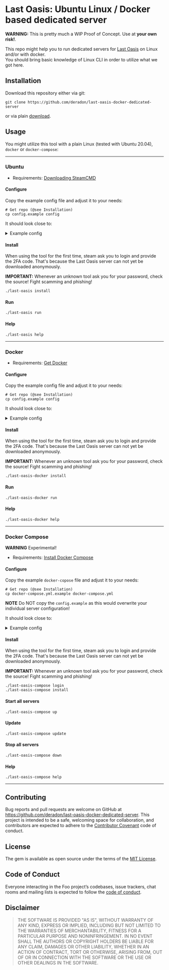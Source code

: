 # Last Oasis: Ubuntu Linux / Docker based dedicated server

**WARNING:** This is pretty much a WIP Proof of Concept. Use at **your own risk!**.

This repo might help you to run dedicated servers for [Last Oasis](https://lastoasis.gg/) on Linux and/or with docker.\
You should bring basic knowledge of Linux CLI in order to utilize what we got here.

## Installation

Download this repository either via git:

```shell
git clone https://github.com/deradon/last-oasis-docker-dedicated-server
```

or via plain [download](https://github.com/Deradon/last-oasis-docker-dedicated-server/archive/refs/heads/main.zip).

## Usage

You might utilize this tool with a plain Linux (tested with Ubuntu 20.04), `docker` or `docker-compose`:

---

### Ubuntu

* Requirements: [Downloading SteamCMD](https://developer.valvesoftware.com/wiki/SteamCMD#Linux)

#### Configure

Copy the example config file and adjust it to your needs:

```shell
# Get repo (@see Installation)
cp config.example config
```

It should look close to:

<details>
  <summary>Example config</summary>

    ##############
    ## Required ##
    ##############

    # Get it from https://myrealm.lastoasis.gg/Settings ("Game server registration key")
    SERVER_CUSTOMER_KEY="XgZyB0HDYtv4JJ1tUUybXg"

    # Server name to use. Must be unique per server realm.
    SERVER_IDENTIFIER="Example Server"

    # Eternal server ip to use.
    SERVER_IP_ADDRESS=233.252.0.98

    # Server port to use. Must be unique per server realm and IP.
    SERVER_PORT="62001"

    # Get it from https://myrealm.lastoasis.gg/Settings ("Self hosted game servers registration keys")
    SERVER_PROVIDER_KEY="6fSIs5nTwnhfjcaVlZ5BmA"

    # Steam user name to login with.
    STEAM_USER="FancyAlice"

    ##############
    ## Optional ##
    ##############

    # Directory where to install Last Oasis. (Default: ".steam/last-oasis")
    # INSTALL_DIR=$(realpath ~/.steam)/last-oasis

    # Additional server options to use.
    # SERVER_OPTIONS='-log -force_steamclient_link -messaging -NoLiveServer -EnableCheats -backendapiurloverride="backend.last-oasis.com"'

    # How many slots the server should offer. (Default: "10")
    SERVER_SLOTS="25"

    # If you've compiled "stemcmd' from source or it is not included in your ${bold}PATH${normal}, you might need to set this to the full path of your "steamcmd" binary (or shell script).
    # STEAM_CMD_BINARY="steamcmdd""

    # Dedicated last oasis server steam appid for linux. (Default: "903950")
    # STEAM_LINUX_APP_ID="903950"
</details>

#### Install

When using the tool for the first time, steam ask you to login
and provide the 2FA code. That's because the Last Oasis server can not yet be downloaded
anonymously.

**IMPORTANT:** Whenever an unknown tool ask you for your password, check the source! Fight scamming and phishing!

```shell
./last-oasis install
```

#### Run

```shell
./last-oasis run
```

#### Help

```shell
./last-oasis help
```

---

### Docker

* Requirements: [Get Docker](https://docs.docker.com/get-docker/)

#### Configure

Copy the example config file and adjust it to your needs:

```shell
# Get repo (@see Installation)
cp config.example config
```

It should look close to:

<details>
  <summary>Example config</summary>

    ##############
    ## Required ##
    ##############

    # Get it from https://myrealm.lastoasis.gg/Settings ("Game server registration key")
    SERVER_CUSTOMER_KEY="XgZyB0HDYtv4JJ1tUUybXg"

    # Server name to use. Must be unique per server realm.
    SERVER_IDENTIFIER="Example Server"

    # Eternal server ip to use.
    SERVER_IP_ADDRESS=233.252.0.98

    # Server port to use. Must be unique per server realm and IP.
    SERVER_PORT="62001"

    # Get it from https://myrealm.lastoasis.gg/Settings ("Self hosted game servers registration keys")
    SERVER_PROVIDER_KEY="6fSIs5nTwnhfjcaVlZ5BmA"

    # Steam user name to login with.
    STEAM_USER="FancyAlice"

    ##############
    ## Optional ##
    ##############

    # Directory where to install Last Oasis. (Default: ".steam/last-oasis")
    # INSTALL_DIR=$(realpath ~/.steam)/last-oasis

    # Additional server options to use.
    # SERVER_OPTIONS='-log -force_steamclient_link -messaging -NoLiveServer -EnableCheats -backendapiurloverride="backend.last-oasis.com"'

    # How many slots the server should offer. (Default: "10")
    SERVER_SLOTS="25"

    # If you've compiled "stemcmd' from source or it is not included in your ${bold}PATH${normal}, you might need to set this to the full path of your "steamcmd" binary (or shell script).
    # STEAM_CMD_BINARY="steamcmdd""

    # Dedicated last oasis server steam appid for linux. (Default: "903950")
    # STEAM_LINUX_APP_ID="903950"
</details>

#### Install

When using the tool for the first time, steam ask you to login
and provide the 2FA code. That's because the Last Oasis server can not yet be downloaded
anonymously.

**IMPORTANT:** Whenever an unknown tool ask you for your password, check the source! Fight scamming and phishing!

```shell
./last-oasis-docker install
```

#### Run

```shell
./last-oasis-docker run
```

#### Help

```shell
./last-oasis-docker help
```

---

### Docker Compose

**WARNING** Experimental!

* Requirements: [Install Docker Compose](https://docs.docker.com/compose/install/)

#### Configure

Copy the example `docker-copose` file and adjust it to your needs:

```shell
# Get repo (@see Installation)
cp docker-compose.yml.example docker-compose.yml
```

**NOTE** Do NOT copy the `config.example` as this would overwrite your individual server configuration!

It should look close to:

<details>
  <summary>Example config</summary>

    version: '3.8'

    x-service-template: &service-template
      build: .
      restart: always
      command: run
      volumes:
        - "last-oasis-volume:/mnt/steam/"

    x-environment-template: &environment-template
      SERVER_CUSTOMER_KEY: XgZyB0HDYtv4JJ1tUUybXg
      SERVER_PROVIDER_KEY: 6fSIs5nTwnhfjcaVlZ5BmA
      SERVER_IP_ADDRESS: 233.252.0.98
      SERVER_SLOTS: 25
      STEAM_USER: FancyAlice

    services:
      # @note Don't remove this service. The `maintenance` service is used
      #       for installing and updating.
      maintenance:
        <<: *service-template
        restart: never
        command: help
        environment:
          <<: *environment-template


      server-01:
        <<: *service-template
        ports:
          - "62001:62001"
          - "62001:62001/udp"
        environment:
          <<: *environment-template
          SERVER_IDENTIFIER: server-01
          SERVER_PORT: 62001

      server-02:
        <<: *service-template
        ports:
          - "62002:62002"
          - "62002:62002/udp"
        environment:
          <<: *environment-template
          SERVER_IDENTIFIER: server-02
          SERVER_PORT: 62002

      server-03:
        <<: *service-template
        ports:
          - "62003:62003"
          - "62003:62003/udp"
        environment:
          <<: *environment-template
          SERVER_IDENTIFIER: server-03
          SERVER_PORT: 62003

    volumes:
      last-oasis-volume:
</details>

#### Install

When using the tool for the first time, steam ask you to login
and provide the 2FA code. That's because the Last Oasis server can not yet be downloaded
anonymously.

**IMPORTANT:** Whenever an unknown tool ask you for your password, check the source! Fight scamming and phishing!

```shell
./last-oasis-compose login
./last-oasis-compose install
```

#### Start all servers

```shell
./last-oasis-compose up
```

#### Update

```shell
./last-oasis-compose update
```

#### Stop all servers

```shell
./last-oasis-compose down
```

#### Help

```shell
./last-oasis-compose help
```

---

## Contributing

Bug reports and pull requests are welcome on GitHub at https://github.com/deradon/last-oasis-docker-dedicated-server.
This project is intended to be a safe, welcoming space for collaboration, and contributors are expected to adhere to the [Contributor Covenant](http://contributor-covenant.org) code of conduct.

## License

The gem is available as open source under the terms of the [MIT License](https://opensource.org/licenses/MIT).

## Code of Conduct

Everyone interacting in the Foo project’s codebases, issue trackers, chat rooms and mailing lists is expected to follow the [code of conduct](https://github.com/deradon/last-oasis-docker-dedicated-server/blob/master/CODE_OF_CONDUCT.md).

## Disclaimer

> THE SOFTWARE IS PROVIDED "AS IS", WITHOUT WARRANTY OF ANY KIND, EXPRESS OR
> IMPLIED, INCLUDING BUT NOT LIMITED TO THE WARRANTIES OF MERCHANTABILITY,
> FITNESS FOR A PARTICULAR PURPOSE AND NONINFRINGEMENT. IN NO EVENT SHALL THE
> AUTHORS OR COPYRIGHT HOLDERS BE LIABLE FOR ANY CLAIM, DAMAGES OR OTHER
> LIABILITY, WHETHER IN AN ACTION OF CONTRACT, TORT OR OTHERWISE, ARISING FROM,
> OUT OF OR IN CONNECTION WITH THE SOFTWARE OR THE USE OR OTHER DEALINGS IN
> THE SOFTWARE.
